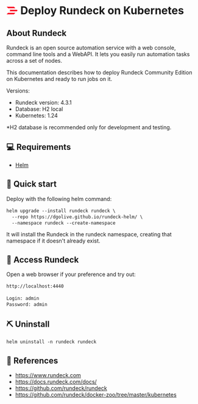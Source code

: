 # <img width=30px height=20px src="rundeck_ico.png">  Deploy Rundeck on Kubernetes

## About Rundeck

Rundeck is an open source automation service with a web console, command line tools and a WebAPI. It lets you easily run automation tasks across a set of nodes.

This documentation describes how to deploy Rundeck Community Edition on Kubernetes and ready to run jobs on it.

Versions:
- Rundeck version: 4.3.1
- Database: H2 local
- Kubernetes: 1.24

*H2 database is recommended only for development and testing.

## 💻 Requirements 

- [Helm](https://helm.sh/docs/intro/install/) 

## 🏁 Quick start 

Deploy with the following helm command:
```
helm upgrade --install rundeck rundeck \
  --repo https://dgolive.github.io/rundeck-helm/ \
  --namespace rundeck --create-namespace
```
It will install the Rundeck in the rundeck namespace, creating that namespace if it doesn't already exist.


## 🚀 Access Rundeck  

Open a web browser if your preference and try out:

```
http://localhost:4440

Login: admin
Password: admin
```

## ⛏️ Uninstall

```
helm uninstall -n rundeck rundeck
```


## 📝 References 
- https://www.rundeck.com
- https://docs.rundeck.com/docs/
- https://github.com/rundeck/rundeck
- https://github.com/rundeck/docker-zoo/tree/master/kubernetes

